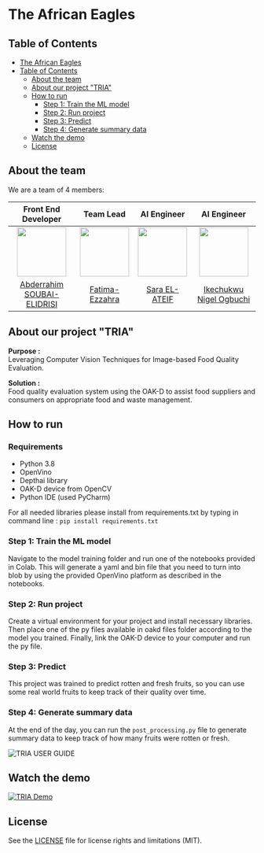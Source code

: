 # The African Eagles

## Table of Contents

   * [The African Eagles](#the-african-eagles)
   * [Table of Contents](#table-of-contents)
      * [About the team](#about-the-team)
      * [About our project "TRIA"](#about-our-project-tria)
      * [How to run](#how-to-run)
         * [Step 1: Train the ML model](#step-1-train-the-ml-model)
         * [Step 2: Run project](#step-2-run-project)
         * [Step 3: Predict](#step-3-predict)
         * [Step 4: Generate summary data](#step-4-generate-summary-data)
      * [Watch the demo](#watch-the-demo)
      * [License](#license)

## About the team

We are a team of 4 members:  

| Front End Developer | Team Lead | AI Engineer | AI Engineer |
|:-------------------------:|:-------------------------:|:-------------------------:|:-------------------------:|
|<img src="https://avatars.githubusercontent.com/u/11523791?v=4" width="100px" height="100px"> |  <img src="https://avatars.githubusercontent.com/u/25987558?v=4" width="100px" height="100px"> | <img src="https://avatars2.githubusercontent.com/u/27445092?s=460&u=349cffccfccda38293e4aab20868a77b60079274&v=4" width="100px" height="100px"> | <img src="https://avatars.githubusercontent.com/u/53430747?v=4" width="100px" height="100px">|
|[Abderrahim SOUBAI-ELIDRISI](https://github.com/AbderrahimSoubaiElidrissi)| [Fatima-Ezzahra](https://github.com/Fatiima-Ezzahra) | [Sara EL-ATEIF](https://github.com/elateifsara)| [Ikechukwu Nigel Ogbuchi](https://github.com/Ogbuchi-Ikechukwu) |

## About our project "TRIA"

**Purpose :**  
Leveraging Computer Vision Techniques for Image-based Food Quality Evaluation.

**Solution :**  
Food quality evaluation system using the OAK-D to assist food suppliers and consumers on appropriate food and waste management.

## How to run

### Requirements

- Python 3.8
- OpenVino 
- Depthai library
- OAK-D device from OpenCV
- Python IDE (used PyCharm)

For all needed libraries please install from requirements.txt by typing in command line :
`pip install requirements.txt` 

### Step 1: Train the ML model

Navigate to the model training folder and run one of the notebooks provided in Colab. This will generate a yaml and bin file that you need to turn into blob by using the provided OpenVino platform as described in the notebooks. 

### Step 2: Run project

Create a virtual environment for your project and install necessary libraries. Then place one of the py files available in oakd files folder according to the model you trained. Finally, link the OAK-D device to your computer and run the py file.

### Step 3: Predict

This project was trained to predict rotten and fresh fruits, so you can use some real world fruits to keep track of their quality over time.

### Step 4: Generate summary data

At the end of the day, you can run the `post_processing.py` file to generate summary data to keep track of how many fruits were rotten or fresh.

![TRIA USER GUIDE](https://github.com/The-African-Eagles/back-end/blob/main/TRIA%20-%20User%20Guide%20(2).png)

## Watch the demo

[![TRIA Demo](http://img.youtube.com/vi/3IE6bdrxjSc/0.jpg)](https://youtu.be/3IE6bdrxjSc "TRIA Demo")

## License

See the [LICENSE](https://github.com/The-African-Eagles/back-end/blob/main/LICENSE) file for license rights and limitations (MIT).
